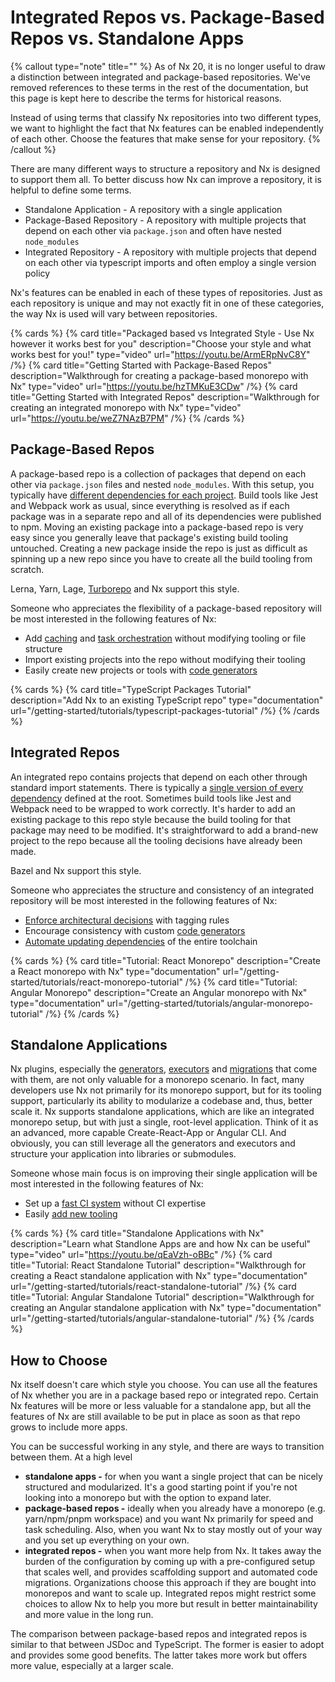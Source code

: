 # Integrated Repos vs. Package-Based Repos vs. Standalone Apps

{% callout type="note" title="" %}
As of Nx 20, it is no longer useful to draw a distinction between integrated and package-based repositories. We've removed references to these terms in the rest of the documentation, but this page is kept here to describe the terms for historical reasons.

Instead of using terms that classify Nx repositories into two different types, we want to highlight the fact that Nx features can be enabled independently of each other. Choose the features that make sense for your repository.
{% /callout %}

There are many different ways to structure a repository and Nx is designed to support them all. To better discuss how Nx can improve a repository, it is helpful to define some terms.

- Standalone Application - A repository with a single application
- Package-Based Repository - A repository with multiple projects that depend on each other via `package.json` and often have nested `node_modules`
- Integrated Repository - A repository with multiple projects that depend on each other via typescript imports and often employ a single version policy

Nx's features can be enabled in each of these types of repositories. Just as each repository is unique and may not exactly fit in one of these categories, the way Nx is used will vary between repositories.

{% cards %}
{% card title="Packaged based vs Integrated Style - Use Nx however it works best for you" description="Choose your style and what works best for you!" type="video" url="https://youtu.be/ArmERpNvC8Y" /%}
{% card title="Getting Started with Package-Based Repos" description="Walkthrough for creating a package-based monorepo with Nx" type="video" url="https://youtu.be/hzTMKuE3CDw" /%}
{% card title="Getting Started with Integrated Repos" description="Walkthrough for creating an integrated monorepo with Nx" type="video" url="https://youtu.be/weZ7NAzB7PM" /%}
{% /cards %}

## Package-Based Repos

A package-based repo is a collection of packages that depend on each other via `package.json` files and nested `node_modules`. With this setup, you typically have [different dependencies for each project](/concepts/decisions/dependency-management). Build tools like Jest and Webpack work as usual, since everything is resolved as if each package was in a separate repo and all of its dependencies were published to npm. Moving an existing package into a package-based repo is very easy since you generally leave that package's existing build tooling untouched. Creating a new package inside the repo is just as difficult as spinning up a new repo since you have to create all the build tooling from scratch.

Lerna, Yarn, Lage, [Turborepo](/recipes/adopting-nx/from-turborepo) and Nx support this style.

Someone who appreciates the flexibility of a package-based repository will be most interested in the following features of Nx:

- Add [caching](/features/cache-task-results) and [task orchestration](/features/run-tasks) without modifying tooling or file structure
- Import existing projects into the repo without modifying their tooling
- Easily create new projects or tools with [code generators](/features/generate-code)

{% cards %}
{% card title="TypeScript Packages Tutorial" description="Add Nx to an existing TypeScript repo" type="documentation" url="/getting-started/tutorials/typescript-packages-tutorial" /%}
{% /cards %}

## Integrated Repos

An integrated repo contains projects that depend on each other through standard import statements. There is typically a [single version of every dependency](/concepts/decisions/dependency-management) defined at the root. Sometimes build tools like Jest and Webpack need to be wrapped to work correctly. It's harder to add an existing package to this repo style because the build tooling for that package may need to be modified. It's straightforward to add a brand-new project to the repo because all the tooling decisions have already been made.

Bazel and Nx support this style.

Someone who appreciates the structure and consistency of an integrated repository will be most interested in the following features of Nx:

- [Enforce architectural decisions](/features/enforce-module-boundaries) with tagging rules
- Encourage consistency with custom [code generators](/features/generate-code)
- [Automate updating dependencies](/features/automate-updating-dependencies) of the entire toolchain

{% cards %}
{% card title="Tutorial: React Monorepo" description="Create a React monorepo with Nx" type="documentation" url="/getting-started/tutorials/react-monorepo-tutorial" /%}
{% card title="Tutorial: Angular Monorepo" description="Create an Angular monorepo with Nx" type="documentation" url="/getting-started/tutorials/angular-monorepo-tutorial" /%}
{% /cards %}

## Standalone Applications

Nx plugins, especially the [generators](/features/generate-code), [executors](/concepts/executors-and-configurations) and [migrations](/features/automate-updating-dependencies) that come with them, are not only valuable for a monorepo scenario. In fact, many developers use Nx not primarily for its monorepo support, but for its tooling support, particularly its ability to modularize a codebase and, thus, better scale it. Nx supports standalone applications, which are like an integrated monorepo setup, but with just a single, root-level application. Think of it as an advanced, more capable Create-React-App or Angular CLI. And obviously, you can still leverage all the generators and executors and structure your application into libraries or submodules.

Someone whose main focus is on improving their single application will be most interested in the following features of Nx:

- Set up a [fast CI system](/ci/intro/ci-with-nx) without CI expertise
- Easily [add new tooling](/plugin-registry)

{% cards %}
{% card title="Standalone Applications with Nx" description="Learn what Standlone Apps are and how Nx can be useful" type="video" url="https://youtu.be/qEaVzh-oBBc" /%}
{% card title="Tutorial: React Standalone Tutorial" description="Walkthrough for creating a React standalone application with Nx" type="documentation" url="/getting-started/tutorials/react-standalone-tutorial" /%}
{% card title="Tutorial: Angular Standalone Tutorial" description="Walkthrough for creating an Angular standalone application with Nx" type="documentation" url="/getting-started/tutorials/angular-standalone-tutorial" /%}
{% /cards %}

## How to Choose

Nx itself doesn't care which style you choose. You can use all the features of Nx whether you are in a package based repo or integrated repo. Certain Nx features will be more or less valuable for a standalone app, but all the features of Nx are still available to be put in place as soon as that repo grows to include more apps.

You can be successful working in any style, and there are ways to transition between them. At a high level

- **standalone apps -** for when you want a single project that can be nicely structured and modularized. It's a good starting point if you're not looking into a monorepo but with the option to expand later.
- **package-based repos -** ideally when you already have a monorepo (e.g. yarn/npm/pnpm workspace) and you want Nx primarily for speed and task scheduling. Also, when you want Nx to stay mostly out of your way and you set up everything on your own.
- **integrated repos -** when you want more help from Nx. It takes away the burden of the configuration by coming up with a pre-configured setup that scales well, and provides scaffolding support and automated code migrations. Organizations choose this approach if they are bought into monorepos and want to scale up. Integrated repos might restrict some choices to allow Nx to help you more but result in better maintainability and more value in the long run.

The comparison between package-based repos and integrated repos is similar to that between JSDoc and TypeScript. The former is easier to adopt and provides some good benefits. The latter takes more work but offers more value, especially at a larger scale.
